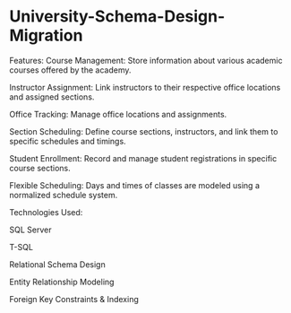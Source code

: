 # University-Schema-Design-Migration

Features:
Course Management: Store information about various academic courses offered by the academy.

Instructor Assignment: Link instructors to their respective office locations and assigned sections.

Office Tracking: Manage office locations and assignments.

Section Scheduling: Define course sections, instructors, and link them to specific schedules and timings.

Student Enrollment: Record and manage student registrations in specific course sections.

Flexible Scheduling: Days and times of classes are modeled using a normalized schedule system.

Technologies Used:

SQL Server

T-SQL

Relational Schema Design

Entity Relationship Modeling

Foreign Key Constraints & Indexing
